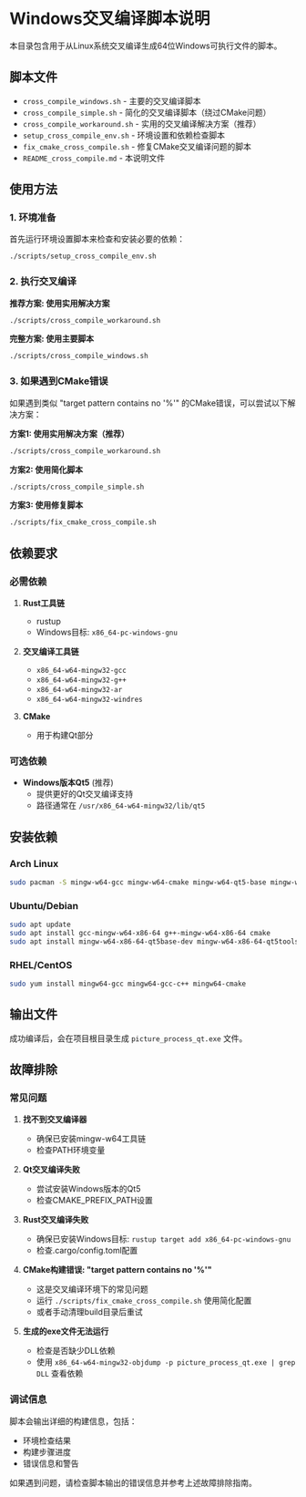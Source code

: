 # Windows交叉编译脚本说明

本目录包含用于从Linux系统交叉编译生成64位Windows可执行文件的脚本。

## 脚本文件

- `cross_compile_windows.sh` - 主要的交叉编译脚本
- `cross_compile_simple.sh` - 简化的交叉编译脚本（绕过CMake问题）
- `cross_compile_workaround.sh` - 实用的交叉编译解决方案（推荐）
- `setup_cross_compile_env.sh` - 环境设置和依赖检查脚本
- `fix_cmake_cross_compile.sh` - 修复CMake交叉编译问题的脚本
- `README_cross_compile.md` - 本说明文件

## 使用方法

### 1. 环境准备

首先运行环境设置脚本来检查和安装必要的依赖：

```bash
./scripts/setup_cross_compile_env.sh
```

### 2. 执行交叉编译

**推荐方案: 使用实用解决方案**
```bash
./scripts/cross_compile_workaround.sh
```

**完整方案: 使用主要脚本**
```bash
./scripts/cross_compile_windows.sh
```

### 3. 如果遇到CMake错误

如果遇到类似 "target pattern contains no '%'" 的CMake错误，可以尝试以下解决方案：

**方案1: 使用实用解决方案（推荐）**
```bash
./scripts/cross_compile_workaround.sh
```

**方案2: 使用简化脚本**
```bash
./scripts/cross_compile_simple.sh
```

**方案3: 使用修复脚本**
```bash
./scripts/fix_cmake_cross_compile.sh
```

## 依赖要求

### 必需依赖

1. **Rust工具链**
   - rustup
   - Windows目标: `x86_64-pc-windows-gnu`

2. **交叉编译工具链**
   - `x86_64-w64-mingw32-gcc`
   - `x86_64-w64-mingw32-g++`
   - `x86_64-w64-mingw32-ar`
   - `x86_64-w64-mingw32-windres`

3. **CMake**
   - 用于构建Qt部分

### 可选依赖

- **Windows版本Qt5** (推荐)
  - 提供更好的Qt交叉编译支持
  - 路径通常在 `/usr/x86_64-w64-mingw32/lib/qt5`

## 安装依赖

### Arch Linux

```bash
sudo pacman -S mingw-w64-gcc mingw-w64-cmake mingw-w64-qt5-base mingw-w64-qt5-tools
```

### Ubuntu/Debian

```bash
sudo apt update
sudo apt install gcc-mingw-w64-x86-64 g++-mingw-w64-x86-64 cmake
sudo apt install mingw-w64-x86-64-qt5base-dev mingw-w64-x86-64-qt5tools
```

### RHEL/CentOS

```bash
sudo yum install mingw64-gcc mingw64-gcc-c++ mingw64-cmake
```

## 输出文件

成功编译后，会在项目根目录生成 `picture_process_qt.exe` 文件。

## 故障排除

### 常见问题

1. **找不到交叉编译器**
   - 确保已安装mingw-w64工具链
   - 检查PATH环境变量

2. **Qt交叉编译失败**
   - 尝试安装Windows版本的Qt5
   - 检查CMAKE_PREFIX_PATH设置

3. **Rust交叉编译失败**
   - 确保已安装Windows目标: `rustup target add x86_64-pc-windows-gnu`
   - 检查.cargo/config.toml配置

4. **CMake构建错误: "target pattern contains no '%'"**
   - 这是交叉编译环境下的常见问题
   - 运行 `./scripts/fix_cmake_cross_compile.sh` 使用简化配置
   - 或者手动清理build目录后重试

5. **生成的exe文件无法运行**
   - 检查是否缺少DLL依赖
   - 使用 `x86_64-w64-mingw32-objdump -p picture_process_qt.exe | grep DLL` 查看依赖

### 调试信息

脚本会输出详细的构建信息，包括：
- 环境检查结果
- 构建步骤进度
- 错误信息和警告

如果遇到问题，请检查脚本输出的错误信息并参考上述故障排除指南。
